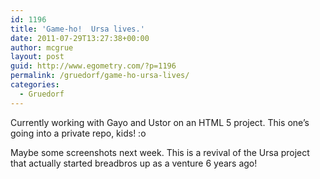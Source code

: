 ```yaml
---
id: 1196
title: 'Game-ho!  Ursa lives.'
date: 2011-07-29T13:27:38+00:00
author: mcgrue
layout: post
guid: http://www.egometry.com/?p=1196
permalink: /gruedorf/game-ho-ursa-lives/
categories:
  - Gruedorf
---
```

Currently working with Gayo and Ustor on an HTML 5 project. This one&#8217;s going into a private repo, kids! :o

Maybe some screenshots next week. This is a revival of the Ursa project that actually started breadbros up as a venture 6 years ago!